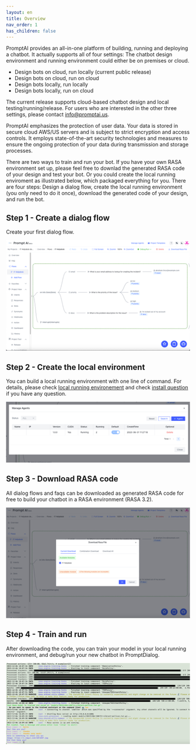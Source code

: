 ```yaml
---
layout: en
title: Overview
nav_order: 1
has_children: false
---
```

<!-- ![01-overview.png](/assets/images/overview/01-overview.png) -->
PromptAI provides an all-in-one platform of building, running and deploying a chatbot.  It actually supports all of four settings: The chatbot design environment and running environment could either be on premises or cloud.

* Design bots on cloud, run locally (current public release) 
* Design bots on cloud, run on cloud
* Design bots locally, run locally 
* Design bots locally, run on cloud

The current release supports cloud-based chatbot design and local testing/running/release. For users who are interested in the other three settings, please contact [info@promptai.us](info@promptai.us).

PromptAI emphasizes the protection of user data. Your data is stored in secure cloud AWS/US servers and is subject to strict encryption and access controls. It employs state-of-the-art security technologies and measures to ensure the ongoing protection of your data during transmission and storage processes.

There are two ways to train and run your bot.  If you have your own RASA environment set up, please feel free to downlad the generated RASA code of your design and test your bot.  Or you could create the local running enviroment as illustrated below, which packaged everything for you. There are four steps: Design a dialog flow, create the local running environment (you only need to do it once), download the generated code of your design, and run the bot. 

## Step 1 - Create a dialog flow
Create your first dialog flow.

![02-overview.png](/assets/images/overview/02-overview.png)

## Step 2 - Create the local environment
You can build a local running environment with one line of command. For details, please check [local running environement](/docs/local_running_env) and check [install question](/docs/common_questions/install_questions) if you have any question. 

![03-overview.png](/assets/images/overview/03-overview.png)

## Step 3 - Download RASA code
All dialog flows and faqs can be downloaded as generated RASA code for free to build your chatbot in a RASA environment (RASA 3.2).

![04-overview.png](/assets/images/overview/04-overview.png)

## Step 4 - Train and run
After downloading the code, you can train your model in your local running environment, and debug/run your new chatbot in PromptDialog.  

![05-overview.png](/assets/images/overview/05-overview.png)
